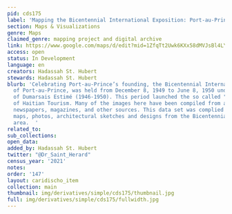 ```yaml
---
pid: cds175
label: 'Mapping the Bicentennial International Exposition: Port-au-Prince, Haiti (1949-1950)'
section: Maps & Visualizations
genre: Maps
claimed_genre: mapping project and digital archive
link: https://www.google.com/maps/d/edit?mid=1ZfqTt2Uwk6KXx58dMVJsBl4LYxBg4AaY&ll=18.542926165759617%2C-72.34469624999997&z=15
access: open
status: In Development
language: en
creators: Hadassah St. Hubert
stewards: Hadassah St. Hubert
blurb: 'Celebrating Port-au-Prince’s founding, the Bicentennial International Exposition
  of Port-au-Prince, was held from December 8, 1949 to June 8, 1950 under the presidency
  of Dumarsais Estimé (1946-1950). This period launched the so called "Golden Age"
  of Haitian Tourism. Many of the images here have been compiled from archives, postcards,
  newspapers, magazines, and other sources. This data set was complied using older
  maps, photos, architectural sketches and designs from the Bicentennial (Bisantne)
  area.  '
related_to:
sub_collections:
open_data:
added_by: Hadassah St. Hubert
twitter: "@Dr_Saint_Herard"
census_year: '2021'
notes:
order: '147'
layout: caridischo_item
collection: main
thumbnail: img/derivatives/simple/cds175/thumbnail.jpg
full: img/derivatives/simple/cds175/fullwidth.jpg
---
```

